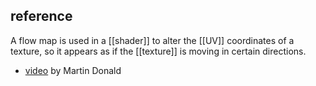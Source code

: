 
## reference
A flow map is used in a [[shader]] to alter the [[UV]] coordinates of a texture, so it appears as if the [[texture]] is moving in certain directions.

- [video](https://www.youtube.com/watch?v=KfphtLRoUB0) by Martin Donald